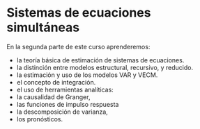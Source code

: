 # Sistemas de ecuaciones simultáneas

En la segunda parte de este curso aprenderemos:

-  la teoría básica de estimación de sistemas de ecuaciones.
-  la distinción entre modelos estructural, recursivo, y reducido.
-  la estimación y uso de los modelos VAR y VECM.
-  el concepto de integración.
-  el uso de herramientas analíticas:
  -  la causalidad de Granger,
  -  las funciones de impulso respuesta  
  -  la descomposición de varianza,
  -  los pronósticos.
